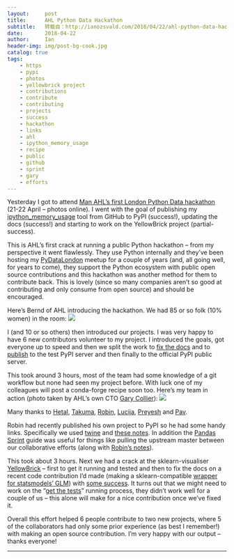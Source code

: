 ```yaml
---
layout:     post
title:      AHL Python Data Hackathon
subtitle:   转载自：http://ianozsvald.com/2018/04/22/ahl-python-data-hackathon/
date:       2018-04-22
author:     Ian
header-img: img/post-bg-cook.jpg
catalog: true
tags:
    - https
    - pypi
    - photos
    - yellowbrick project
    - contributions
    - contribute
    - contributing
    - projects
    - success
    - hackathon
    - links
    - ahl
    - ipython_memory_usage
    - recipe
    - public
    - github
    - sprint
    - gary
    - efforts
---
```


Yesterday I got to attend [Man AHL’s first London Python Data hackathon](https://www.ahl.com/hackathon) (21-22 April – photos online). I went with the goal of publishing my [ipython_memory_usage](https://github.com/ianozsvald/ipython_memory_usage) tool from GitHub to PyPI (success!), updating the docs (success!) and starting to work on the YellowBrick project (partial-success).

This is AHL’s first crack at running a public Python hackathon – from my perspective it went flawlessly. They use Python internally and they’ve been hosting my [PyDataLondon](http://www.meetup.com/PyData-London-Meetup) meetup for a couple of years (and, all going well, for years to come), they support the Python ecosystem with public open source contributions and this hackathon was another method for them to contribute back. This is lovely (since so many companies aren’t so good at contributing and only consume from open source) and should be encouraged.

Here’s Bernd of AHL introducing the hackathon. We had 85 or so folk (10% women) in the room:
![](https://pbs.twimg.com/media/DbaCWzVW4AADUr2.jpg)


I (and 10 or so others) then introduced our projects. I was very happy to have 6 new contributors volunteer to my project. I introduced the goals, got everyone up to speed and then we split the work to [fix the docs](https://github.com/ianozsvald/ipython_memory_usage/issues/5) and to [publish](https://github.com/ianozsvald/ipython_memory_usage/issues/4) to the test PyPI server and then finally to the official PyPI public server.

This took around 3 hours, most of the team had some knowledge of a git workflow but none had seen my project before. With luck one of my colleagues will post a conda-forge recipe soon too. Here’s my team in action (photo taken by AHL’s own CTO [Gary Collier](https://www.ahl.com/teams/gary-collier)):
![](https://pbs.twimg.com/media/DbaCmLwWAAA8Icp.jpg)


Many thanks to [Hetal](https://github.com/Hexal7785), [Takuma](https://github.com/takumab), [Robin](https://github.com/robmarkcole), [Lucija](https://github.com/LucijaGregov), [Preyesh](https://github.com/pmalde) and [Pav](https://github.com/pawellee).

Robin had recently published his own project to PyPI so he had some handy links. Specifically we used [twine](https://pypi.org/project/twine) and [these notes](https://docs.python.org/3/distributing/index.html#distributing-index). In addition the [Pandas Sprint](https://python-sprints.github.io/pandas/guide/pandas_setup.html) guide was useful for things like pulling the upstream master between our collaborative efforts (along with [Robin’s notes](https://www.home-assistant.io/developers/development_catching_up)).

This took about 3 hours. Next we had a crack at the sklearn-visualiser [YellowBrick](http://www.scikit-yb.org/en/latest) – first to get it running and tested and then to fix the docs on a recent code contribution I’d made (making a sklearn-compatible [wrapper for statsmodels’ GLM](https://github.com/DistrictDataLabs/yellowbrick/pull/383)) with [some success](https://github.com/DistrictDataLabs/yellowbrick/pull/391). It turns out that we might need to work on the “[get the tests](https://github.com/DistrictDataLabs/yellowbrick/issues/389)” running process, they didn’t work well for a couple of us – this alone will make for a nice contribution once we’ve fixed it.

Overall this effort helped 6 people contribute to two new projects, where 5 of the collaborators had only some prior experience (as best I remember!) with making an open source contribution. I’m very happy with our output – thanks everyone!

---

